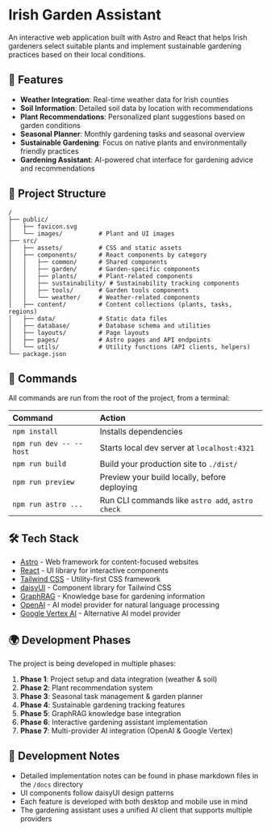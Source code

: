 # Irish Garden Assistant

An interactive web application built with Astro and React that helps Irish gardeners select suitable plants and implement sustainable gardening practices based on their local conditions.

## 🌱 Features

- **Weather Integration**: Real-time weather data for Irish counties
- **Soil Information**: Detailed soil data by location with recommendations
- **Plant Recommendations**: Personalized plant suggestions based on garden conditions
- **Seasonal Planner**: Monthly gardening tasks and seasonal overview
- **Sustainable Gardening**: Focus on native plants and environmentally friendly practices
- **Gardening Assistant**: AI-powered chat interface for gardening advice and recommendations

## 🚀 Project Structure

```text
/
├── public/
│   ├── favicon.svg
│   └── images/          # Plant and UI images
├── src/
│   ├── assets/          # CSS and static assets
│   ├── components/      # React components by category
│   │   ├── common/      # Shared components
│   │   ├── garden/      # Garden-specific components
│   │   ├── plants/      # Plant-related components
│   │   ├── sustainability/ # Sustainability tracking components
│   │   ├── tools/       # Garden tools components
│   │   └── weather/     # Weather-related components
│   ├── content/         # Content collections (plants, tasks, regions)
│   ├── data/            # Static data files
│   ├── database/        # Database schema and utilities
│   ├── layouts/         # Page layouts
│   ├── pages/           # Astro pages and API endpoints
│   └── utils/           # Utility functions (API clients, helpers)
└── package.json
```

## 🧞 Commands

All commands are run from the root of the project, from a terminal:

| Command                 | Action                                           |
| :---------------------- | :----------------------------------------------- |
| `npm install`           | Installs dependencies                            |
| `npm run dev -- --host` | Starts local dev server at `localhost:4321`      |
| `npm run build`         | Build your production site to `./dist/`          |
| `npm run preview`       | Preview your build locally, before deploying     |
| `npm run astro ...`     | Run CLI commands like `astro add`, `astro check` |

## 🛠️ Tech Stack

- [Astro](https://astro.build/) - Web framework for content-focused websites
- [React](https://reactjs.org/) - UI library for interactive components
- [Tailwind CSS](https://tailwindcss.com/) - Utility-first CSS framework
- [daisyUI](https://daisyui.com/) - Component library for Tailwind CSS
- [GraphRAG](https://python.langchain.com/docs/use_cases/graph_rag) - Knowledge base for gardening information
- [OpenAI](https://openai.com/) - AI model provider for natural language processing
- [Google Vertex AI](https://cloud.google.com/vertex-ai) - Alternative AI model provider

## 🌍 Development Phases

The project is being developed in multiple phases:

1. **Phase 1**: Project setup and data integration (weather & soil)
2. **Phase 2**: Plant recommendation system
3. **Phase 3**: Seasonal task management & garden planner
4. **Phase 4**: Sustainable gardening tracking features
5. **Phase 5**: GraphRAG knowledge base integration
6. **Phase 6**: Interactive gardening assistant implementation
7. **Phase 7**: Multi-provider AI integration (OpenAI & Google Vertex)

## 📝 Development Notes

- Detailed implementation notes can be found in phase markdown files in the `/docs` directory
- UI components follow daisyUI design patterns
- Each feature is developed with both desktop and mobile use in mind
- The gardening assistant uses a unified AI client that supports multiple providers
